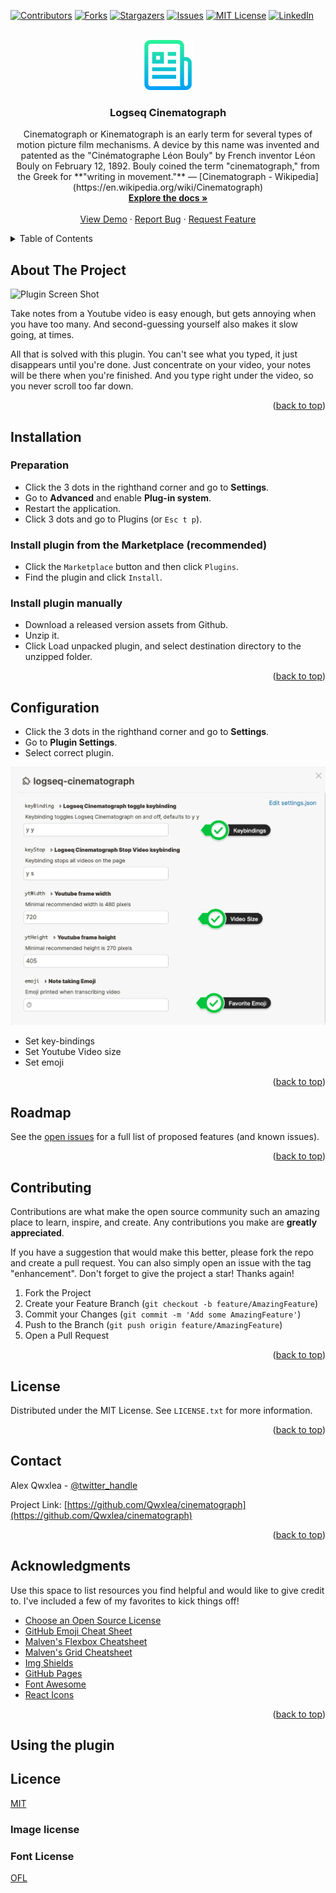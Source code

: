 <div id="top"></div>
<!--
*** Thanks for checking out the logseq-cinematograph. If you have a suggestion
*** that would make this better, please fork the repo and create a pull request
*** or simply open an issue with the tag "enhancement".
*** Don't forget to give the project a star!
*** Thanks again! Now go create something AMAZING! :D
-->



<!-- PROJECT SHIELDS -->
<!--
*** I'm using markdown "reference style" links for readability.
*** Reference links are enclosed in brackets [ ] instead of parentheses ( ).
*** See the bottom of this document for the declaration of the reference variables
*** for contributors-url, forks-url, etc. This is an optional, concise syntax you may use.
*** https://www.markdownguide.org/basic-syntax/#reference-style-links
-->
[![Contributors][contributors-shield]][contributors-url]
[![Forks][forks-shield]][forks-url]
[![Stargazers][stars-shield]][stars-url]
[![Issues][issues-shield]][issues-url]
[![MIT License][license-shield]][license-url]
[![LinkedIn][linkedin-shield]][linkedin-url]



<!-- PROJECT LOGO -->
<br />
<div align="center">
  <a href="https://github.com/QWxleA/logseq-cinematograph">
    <img src="images/logo.png" alt="Logo" width="80" height="80">
  </a>

  <h3 align="center">Logseq Cinematograph</h3>

  <p align="center">
Cinematograph or Kinematograph is an early term for several types of motion picture film mechanisms. A device by this name was invented and patented as the "Cinématographe Léon Bouly" by French inventor Léon Bouly on February 12, 1892. Bouly coined the term "cinematograph," from the Greek for **"writing in movement."** — [Cinematograph - Wikipedia](https://en.wikipedia.org/wiki/Cinematograph)
    <br />
    <a href="https://github.com/QWxleA/logseq-cinematograph"><strong>Explore the docs »</strong></a>
    <br />
    <br />
    <a href="https://github.com/QWxleA/logseq-cinematograph">View Demo</a>
    ·
    <a href="https://github.com/QWxleA/logseq-cinematograph/issues">Report Bug</a>
    ·
    <a href="https://github.com/QWxleA/logseq-cinematograph/issues">Request Feature</a>
  </p>
</div>



<!-- TABLE OF CONTENTS -->
<details>
  <summary>Table of Contents</summary>
  <ol>
    <li>
      <a href="#about-the-project">About The Project</a>
      <ul>
        <li><a href="#built-with">Built With</a></li>
      </ul>
    </li>
    <li>
      <a href="#getting-started">Getting Started</a>
      <ul>
        <li><a href="#prerequisites">Prerequisites</a></li>
        <li><a href="#installation">Installation</a></li>
      </ul>
    </li>
    <li><a href="#Configuration">Configuration</a></li>
    <li><a href="#roadmap">Roadmap</a></li>
    <li><a href="#contributing">Contributing</a></li>
    <li><a href="#license">License</a></li>
    <li><a href="#contact">Contact</a></li>
    <li><a href="#acknowledgments">Acknowledgments</a></li>
  </ol>
</details>


<!-- ABOUT THE PROJECT -->
## About The Project

![Plugin Screen Shot](images/screenshot.gif)

Take notes from a Youtube video is easy enough, but gets annoying when you have too many. And second-guessing yourself also makes it slow going, at times.

All that is solved with this plugin. You can't see what you typed, it just disappears until you're done. Just concentrate on your video, your notes will be there when you're finished. And you type right under the video, so you never scroll too far down.

<p align="right">(<a href="#top">back to top</a>)</p>

<!-- GETTING STARTED -->

## Installation

### Preparation

- Click the 3 dots in the righthand corner and go to **Settings**.
- Go to **Advanced** and enable **Plug-in system**.
- Restart the application.
- Click 3 dots and go to Plugins (or `Esc t p`).

### Install plugin from the Marketplace (recommended) 

- Click the `Marketplace` button and then click `Plugins`.
- Find the plugin and click `Install`.

### Install plugin manually

- Download a released version assets from Github.
- Unzip it.
- Click Load unpacked plugin, and select destination directory to the unzipped folder.



<p align="right">(<a href="#top">back to top</a>)</p>



<!-- Configuration -->
## Configuration

- Click the 3 dots in the righthand corner and go to **Settings**.
- Go to **Plugin Settings**.
- Select correct plugin.

![configuration](images/configuration.png)

- Set key-bindings
- Set Youtube Video size
- Set emoji

<p align="right">(<a href="#top">back to top</a>)</p>


<!-- ROADMAP -->
## Roadmap

See the [open issues](https://github.com/QWxleA/logseq-cinematograph/issues) for a full list of proposed features (and known issues).

<p align="right">(<a href="#top">back to top</a>)</p>

<!-- CONTRIBUTING -->
## Contributing

Contributions are what make the open source community such an amazing place to learn, inspire, and create. Any contributions you make are **greatly appreciated**.

If you have a suggestion that would make this better, please fork the repo and create a pull request. You can also simply open an issue with the tag "enhancement".
Don't forget to give the project a star! Thanks again!

1. Fork the Project
2. Create your Feature Branch (`git checkout -b feature/AmazingFeature`)
3. Commit your Changes (`git commit -m 'Add some AmazingFeature'`)
4. Push to the Branch (`git push origin feature/AmazingFeature`)
5. Open a Pull Request

<p align="right">(<a href="#top">back to top</a>)</p>



<!-- LICENSE -->
## License

Distributed under the MIT License. See `LICENSE.txt` for more information.

<p align="right">(<a href="#top">back to top</a>)</p>

<!-- CONTACT -->
## Contact

Alex Qwxlea - [@twitter_handle](https://twitter.com/QwxleaA) 

Project Link: [https://github.com/Qwxlea/cinematograph](https://github.com/Qwxlea/cinematograph)

<p align="right">(<a href="#top">back to top</a>)</p>



<!-- ACKNOWLEDGMENTS -->
## Acknowledgments

Use this space to list resources you find helpful and would like to give credit to. I've included a few of my favorites to kick things off!

* [Choose an Open Source License](https://choosealicense.com)
* [GitHub Emoji Cheat Sheet](https://www.webpagefx.com/tools/emoji-cheat-sheet)
* [Malven's Flexbox Cheatsheet](https://flexbox.malven.co/)
* [Malven's Grid Cheatsheet](https://grid.malven.co/)
* [Img Shields](https://shields.io)
* [GitHub Pages](https://pages.github.com)
* [Font Awesome](https://fontawesome.com)
* [React Icons](https://react-icons.github.io/react-icons/search)

<p align="right">(<a href="#top">back to top</a>)</p>



<!-- MARKDOWN LINKS & IMAGES -->
<!-- https://www.markdownguide.org/basic-syntax/#reference-style-links -->
[contributors-shield]: https://img.shields.io/github/contributors/othneildrew/logseq-cinematograph.svg?style=for-the-badge
[contributors-url]: https://github.com/QWxleA/logseq-cinematograph/graphs/contributors
[forks-shield]: https://img.shields.io/github/forks/othneildrew/logseq-cinematograph.svg?style=for-the-badge
[forks-url]: https://github.com/QWxleA/logseq-cinematograph/network/members
[stars-shield]: https://img.shields.io/github/stars/othneildrew/logseq-cinematograph.svg?style=for-the-badge
[stars-url]: https://github.com/QWxleA/logseq-cinematograph/stargazers
[issues-shield]: https://img.shields.io/github/issues/othneildrew/logseq-cinematograph.svg?style=for-the-badge
[issues-url]: https://github.com/QWxleA/logseq-cinematograph/issues
[license-shield]: https://img.shields.io/github/license/othneildrew/logseq-cinematograph.svg?style=for-the-badge
[license-url]: https://github.com/QWxleA/logseq-cinematograph/blob/master/LICENSE.txt
[linkedin-shield]: https://img.shields.io/badge/-LinkedIn-black.svg?style=for-the-badge&logo=linkedin&colorB=555
[linkedin-url]: https://linkedin.com/in/othneildrew
[product-screenshot]: images/screenshot.png


## Using the plugin

## Licence

[MIT](.LICENSE)

### Image license

### Font License

[OFL](./OFL.txt)

